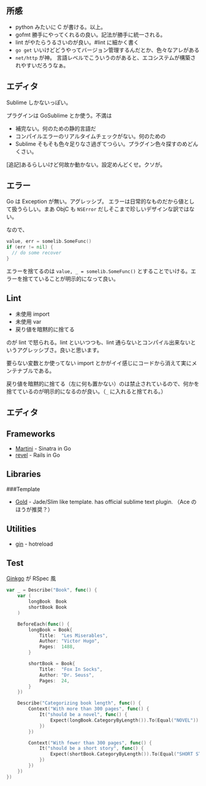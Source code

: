 所感
---

- python みたいに C が書ける。以上。
- gofmt 勝手にやってくれるの良い。記法が勝手に統一される。
- lint がやたらうるさいのが良い。#lint に細かく書く
- `go get` いいけどどうやってバージョン管理するんだとか、色々なアレがある
- `net/http` が神。 言語レベルでこういうのがあると、エコシステムが構築されやすいだろうなぁ。

エディタ
---

Sublime しかないっぽい。

プラグインは GoSublime とか使う。不満は

- 補完ない。何のための静的言語だ
- コンパイルエラーのリアルタイムチェックがない。何のための
- Sublime そもそも色々足りなさ過ぎてつらい。プラグイン色々探すのめどんくさい。

[追記]あるらしいけど何故か動かない。設定めんどくせ。クソが。

エラー
---

Go は Exception が無い。アグレッシブ。
エラーは日常的なものだから値として扱うらしい。まあ ObjC も `NSError` だしそこまで珍しいデザインな訳ではない。

なので、

```go
value, err = somelib.SomeFunc()
if (err != nil) {
  // do some recover
}
```

エラーを捨てるのは `value, _ = somelib.SomeFunc()` とすることでいける。エラーを捨てていることが明示的になって良い。

Lint
---

- 未使用 import
- 未使用 var
- 戻り値を暗黙的に捨てる

のが lint で怒られる。lint といいつつも、lint 通らないとコンパイル出来ないというアグレッシブさ。良いと思います。

要らない変数とか使ってない import とかがイイ感じにコードから消えて実にメンテナブルである。

戻り値を暗黙的に捨てる（左に何も置かない）のは禁止されているので、何かを捨てているのが明示的になるのが良い。（`_` に入れると捨てれる。）

エディタ
---

Frameworks
---

- [Martini](http://martini.codegangsta.io/) - Sinatra in Go
- [revel](http://revel.github.io/) - Rails in Go

Libraries
---

###Template

- [Gold](https://github.com/yosssi/gold) - Jade/Slim like template. has official sublime text plugin. （Ace のほうが推奨？）

Utilities
---

- [gin](https://github.com/codegangsta/gin) - hotreload

Test
---

[Ginkgo](http://onsi.github.io/ginkgo/) が RSpec 風

```go
var _ = Describe("Book", func() {
    var (
        longBook  Book
        shortBook Book
    )

    BeforeEach(func() {
        longBook = Book{
            Title:  "Les Miserables",
            Author: "Victor Hugo",
            Pages:  1488,
        }

        shortBook = Book{
            Title:  "Fox In Socks",
            Author: "Dr. Seuss",
            Pages:  24,
        }
    })

    Describe("Categorizing book length", func() {
        Context("With more than 300 pages", func() {
            It("should be a novel", func() {
                Expect(longBook.CategoryByLength()).To(Equal("NOVEL"))
            })
        })

        Context("With fewer than 300 pages", func() {
            It("should be a short story", func() {
                Expect(shortBook.CategoryByLength()).To(Equal("SHORT STORY"))
            })
        })
    })
})
```

